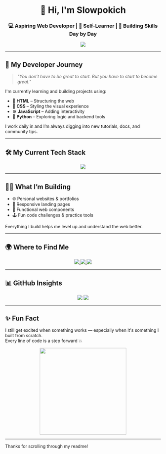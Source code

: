 <h1 align="center">👋 Hi, I'm Slowpokich</h1>
<h3 align="center">💻 Aspiring Web Developer | 🧠 Self-Learner | 🚀 Building Skills Day by Day</h3>

<p align="center">
  <img src="https://readme-typing-svg.demolab.com?font=Fira+Code&size=22&pause=1000&color=0AFFEF&center=true&vCenter=true&width=600&lines=Exploring+Frontend+Development...;Learning+HTML%2C+CSS%2C+JavaScript+and+Python;Creating+real+projects+to+grow+my+skills!" />
</p>

---

## 🚀 My Developer Journey

> _"You don’t have to be great to start. But you have to start to become great."_

I'm currently learning and building projects using:

- 🧱 **HTML** – Structuring the web
- 🎨 **CSS** – Styling the visual experience
- ⚙️ **JavaScript** – Adding interactivity
- 🐍 **Python** – Exploring logic and backend tools

I work daily in and I’m always digging into new tutorials, docs, and community tips.

---

## 🛠️ My Current Tech Stack

<p align="center">
  <img src="https://skillicons.dev/icons?i=html,css,js,python,vscode,git,github" />
</p>

---

## 👨‍💻 What I’m Building

- 🌐 Personal websites & portfolios  
- 📱 Responsive landing pages  
- 🧪 Functional web components  
- 🕹️ Fun code challenges & practice tools  

Everything I build helps me level up and understand the web better.

---

## 🌍 Where to Find Me

<p align="center">
  <a href="https://t.me/Wonty33" target="_blank">
    <img src="https://img.shields.io/badge/Telegram-%40Slowpokich1-26A5E4?style=for-the-badge&logo=telegram&logoColor=white" />
  </a>
  <a href="https://discordapp.com/users/wailur" target="_blank">
    <img src="https://img.shields.io/badge/Discord-slowpokich-5865F2?style=for-the-badge&logo=discord&logoColor=white" />
  </a>
  <a href="https://github.com/Slowpokich" target="_blank">
    <img src="https://img.shields.io/badge/GitHub-Slowpokich-181717?style=for-the-badge&logo=github&logoColor=white" />
  </a>
</p>

---

## 📊 GitHub Insights

<p align="center">
  <img src="https://github-readme-stats.vercel.app/api?username=Slowpokich&show_icons=true&theme=tokyonight&hide_border=true" />
  <img src="https://github-readme-streak-stats.herokuapp.com/?user=Slowpokich&theme=tokyonight&hide_border=true" />
</p>

---

## ✨ Fun Fact

I still get excited when something works — especially when it's something I built from scratch.  
Every line of code is a step forward 💥

<p align="center">
  <img src="https://media.giphy.com/media/3o7TKtnuHOHHUjR38Y/giphy.gif" width="280" />
</p>

---

Thanks for scrolling through my readme!  
